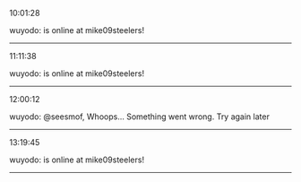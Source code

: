 10:01:28

wuyodo: is online at mike09steelers!

---

11:11:38

wuyodo: is online at mike09steelers!

---

12:00:12

wuyodo: @seesmof, Whoops... Something went wrong. Try again later

---

13:19:45

wuyodo: is online at mike09steelers!

---

